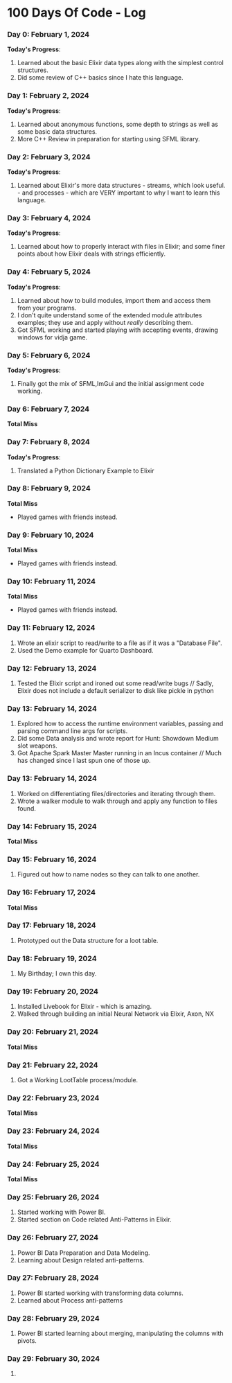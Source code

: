 # 100 Days Of Code - Log 

### Day 0: February 1, 2024
**Today's Progress**: 
1. Learned about the basic Elixir data types along with the simplest control structures.
2. Did some review of C++ basics since I hate this language.


### Day 1: February 2, 2024
**Today's Progress**: 
1. Learned about anonymous functions, some depth to strings as well as some basic data structures.
2. More C++ Review in preparation for starting using SFML library.


### Day 2: February 3, 2024
**Today's Progress**: 
1. Learned about Elixir's more data structures - streams, which look useful. -  and processes - which are VERY important to why I want to learn this language.


### Day 3: February 4, 2024
**Today's Progress**: 
1. Learned about how to properly interact with files in Elixir; and some finer points about how Elixir deals with strings efficiently.

### Day 4: February 5, 2024
**Today's Progress**: 
1. Learned about how to build modules, import them and access them from your programs.
2. I don't quite understand some of the extended module attributes examples; they use and apply without *really* describing them. 
3. Got SFML working and started playing with accepting events, drawing windows for vidja game.


### Day 5: February 6, 2024
**Today's Progress**: 
1. Finally got the mix of SFML,ImGui and the initial assignment code working.

### Day 6: February 7, 2024
 **Total Miss**

### Day 7: February 8, 2024
**Today's Progress**: 
1. Translated a Python Dictionary Example to Elixir

### Day 8: February 9, 2024
**Total Miss**
- Played games with friends instead.

### Day 9: February 10, 2024
**Total Miss**
- Played games with friends instead.

### Day 10: February 11, 2024
**Total Miss**
- Played games with friends instead.

### Day 11: February 12, 2024
1. Wrote an elixir script to read/write to a file as if it was a "Database File".
2. Used the Demo example for Quarto Dashboard.

### Day 12: February 13, 2024
1. Tested the Elixir script and ironed out some read/write bugs
// Sadly, Elixir does not include a default serializer to disk like pickle in python

### Day 13: February 14, 2024
1. Explored how to access the runtime environment variables, passing and parsing command line args for scripts.
2. Did some Data analysis and wrote report for Hunt: Showdown Medium slot weapons.
3. Got Apache Spark Master Master running in an Incus container // Much has changed since I last spun one of those up.

### Day 13: February 14, 2024
1. Worked on differentiating files/directories and iterating through them.
2. Wrote a walker module to walk through and apply any function to files found.

### Day 14: February 15, 2024
**Total Miss**

### Day 15: February 16, 2024
1. Figured out how to name nodes so they can talk to one another.

### Day 16: February 17, 2024
**Total Miss**

### Day 17: February 18, 2024
1. Prototyped out the Data structure for a loot table.

### Day 18: February 19, 2024
1. My Birthday; I own this day.

### Day 19: February 20, 2024
1. Installed Livebook for Elixir - which is amazing.
2. Walked through building an initial Neural Network via Elixir, Axon, NX

### Day 20: February 21, 2024
**Total Miss**

### Day 21: February 22, 2024
1. Got a Working LootTable process/module.

### Day 22: February 23, 2024
**Total Miss**

### Day 23: February 24, 2024
**Total Miss**

### Day 24: February 25, 2024
**Total Miss**

### Day 25: February 26, 2024
1. Started working with Power BI.
2. Started section on Code related Anti-Patterns in Elixir.

### Day 26: February 27, 2024
1. Power BI Data Preparation and Data Modeling.
2. Learning about Design related anti-patterns.

### Day 27: February 28, 2024
1. Power BI started working with transforming data columns.
2. Learned about Process anti-patterns

### Day 28: February 29, 2024
1. Power BI started learning about merging, manipulating the columns with pivots.

### Day 29: February 30, 2024
1. 